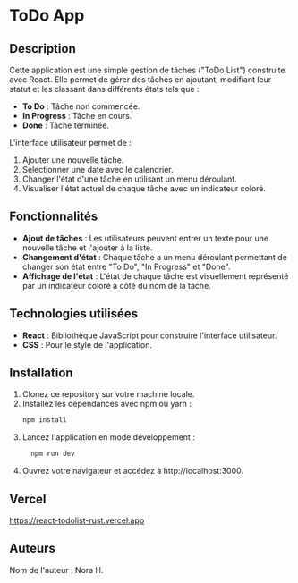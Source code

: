 # ToDo App

## Description

Cette application est une simple gestion de tâches ("ToDo List") construite avec React. Elle permet de gérer des tâches en ajoutant, modifiant leur statut et les classant dans différents états tels que :
- **To Do** : Tâche non commencée.
- **In Progress** : Tâche en cours.
- **Done** : Tâche terminée.

L'interface utilisateur permet de :
1. Ajouter une nouvelle tâche.
2. Selectionner une date avec le calendrier.
3. Changer l'état d'une tâche en utilisant un menu déroulant.
4. Visualiser l'état actuel de chaque tâche avec un indicateur coloré.

## Fonctionnalités

- **Ajout de tâches** : Les utilisateurs peuvent entrer un texte pour une nouvelle tâche et l'ajouter à la liste.
- **Changement d'état** : Chaque tâche a un menu déroulant permettant de changer son état entre "To Do", "In Progress" et "Done".
- **Affichage de l'état** : L'état de chaque tâche est visuellement représenté par un indicateur coloré à côté du nom de la tâche.

## Technologies utilisées

- **React** : Bibliothèque JavaScript pour construire l'interface utilisateur.
- **CSS** : Pour le style de l'application.

## Installation

1. Clonez ce repository sur votre machine locale.
2. Installez les dépendances avec npm ou yarn :
   ```bash
   npm install
3. Lancez l'application en mode développement :
   ```bash
     npm run dev
4. Ouvrez votre navigateur et accédez à http://localhost:3000.

## Vercel
https://react-todolist-rust.vercel.app

## Auteurs
Nom de l'auteur : Nora H.
